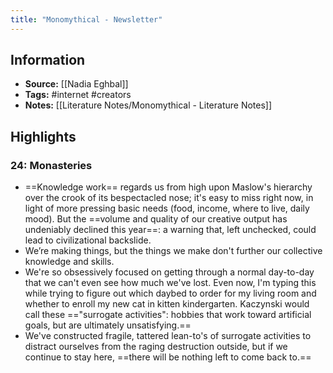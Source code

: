 ```yaml
---
title: "Monomythical - Newsletter"
---
```

## Information
- **Source:** [[Nadia Eghbal]]
- **Tags:** #internet #creators 
- **Notes:** [[Literature Notes/Monomythical - Literature Notes]]

## Highlights
### 24: Monasteries
- ==Knowledge work== regards us from high upon Maslow's hierarchy over the crook of its bespectacled nose; it's easy to miss right now, in light of more pressing basic needs (food, income, where to live, daily mood). But the ==volume and quality of our creative output has undeniably declined this year==: a warning that, left unchecked, could lead to civilizational backslide.
- We’re making things, but the things we make don't further our collective knowledge and skills.
- We're so obsessively focused on getting through a normal day-to-day that we can't even see how much we've lost. Even now, I'm typing this while trying to figure out which daybed to order for my living room and whether to enroll my new cat in kitten kindergarten. Kaczynski would call these =="surrogate activities": hobbies that work toward artificial goals, but are ultimately unsatisfying.==
-  We've constructed fragile, tattered lean-to's of surrogate activities to distract ourselves from the raging destruction outside, but if we continue to stay here, ==there will be nothing left to come back to.==